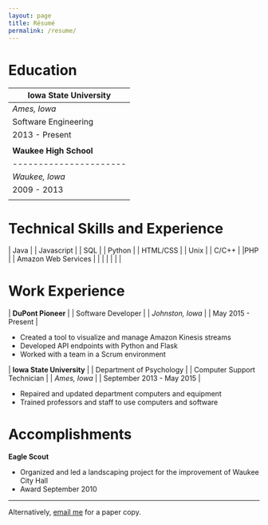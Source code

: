 ```yaml
---
layout: page
title: Résumé
permalink: /resume/
---
```


# Education

| **Iowa State University** |
| ------------------------- |
| *Ames, Iowa*              |
| Software Engineering      |
| 2013 - Present            |
|                           |
| **Waukee High School**    |
| ----------------------    |
| *Waukee, Iowa*            |
| 2009 - 2013               |
|                           |


# Technical Skills and Experience

| Java | | Javascript | | SQL |
| Python | | HTML/CSS | | Unix |
| C/C++ | |PHP | | Amazon Web Services |
|       | |    | |                    |

# Work Experience

| **DuPont Pioneer** |
| Software Developer |
| *Johnston, Iowa* |
| May 2015 - Present |

- Created a tool to visualize and manage Amazon Kinesis streams
- Developed API endpoints with Python and Flask
- Worked with a team in a Scrum environment

| **Iowa State University**  |
| Department of Psychology | 
| Computer Support Technician |
| *Ames, Iowa*            |
| September 2013 - May 2015               |

- Repaired and updated department computers and equipment
- Trained professors and staff to use computers and software

# Accomplishments

**Eagle Scout**

- Organized and led a landscaping project for the improvement of Waukee City Hall
- Award September 2010

----

Alternatively, [email me](mailto:carterwthayer@gmail.com) for a paper copy.
